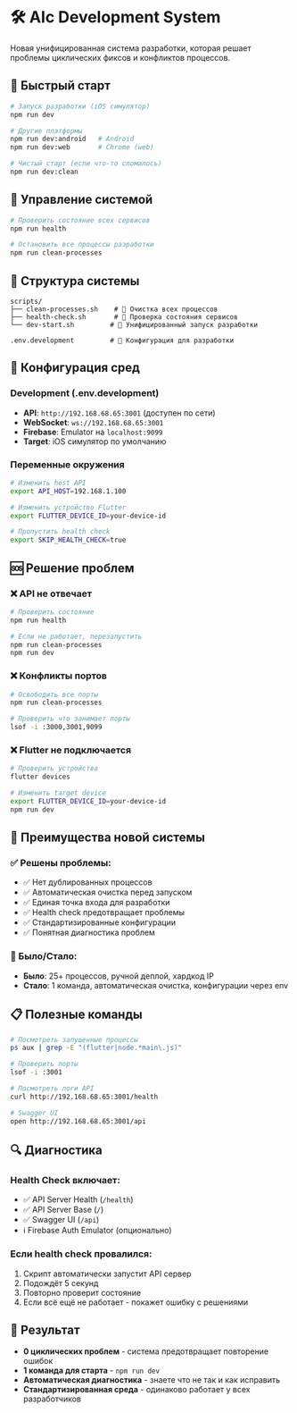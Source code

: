 # 🛠️ AIc Development System

Новая унифицированная система разработки, которая решает проблемы циклических фиксов и конфликтов процессов.

## 🚀 Быстрый старт

```bash
# Запуск разработки (iOS симулятор)
npm run dev

# Другие платформы
npm run dev:android   # Android
npm run dev:web       # Chrome (web)

# Чистый старт (если что-то сломалось)
npm run dev:clean
```

## 🧹 Управление системой

```bash
# Проверить состояние всех сервисов
npm run health

# Остановить все процессы разработки
npm run clean-processes
```

## 📁 Структура системы

```
scripts/
├── clean-processes.sh    # 🧹 Очистка всех процессов
├── health-check.sh       # 🏥 Проверка состояния сервисов
└── dev-start.sh         # 🚀 Унифицированный запуск разработки

.env.development         # 🔧 Конфигурация для разработки
```

## 🔧 Конфигурация сред

### Development (.env.development)
- **API**: `http://192.168.68.65:3001` (доступен по сети)
- **WebSocket**: `ws://192.168.68.65:3001`
- **Firebase**: Emulator на `localhost:9099`
- **Target**: iOS симулятор по умолчанию

### Переменные окружения
```bash
# Изменить host API
export API_HOST=192.168.1.100

# Изменить устройство Flutter
export FLUTTER_DEVICE_ID=your-device-id

# Пропустить health check
export SKIP_HEALTH_CHECK=true
```

## 🆘 Решение проблем

### ❌ API не отвечает
```bash
# Проверить состояние
npm run health

# Если не работает, перезапустить
npm run clean-processes
npm run dev
```

### ❌ Конфликты портов
```bash
# Освободить все порты
npm run clean-processes

# Проверить что занимает порты
lsof -i :3000,3001,9099
```

### ❌ Flutter не подключается
```bash
# Проверить устройства
flutter devices

# Изменить target device
export FLUTTER_DEVICE_ID=your-device-id
npm run dev
```

## 🎯 Преимущества новой системы

### ✅ Решены проблемы:
- ✅ Нет дублированных процессов
- ✅ Автоматическая очистка перед запуском
- ✅ Единая точка входа для разработки
- ✅ Health check предотвращает проблемы
- ✅ Стандартизированные конфигурации
- ✅ Понятная диагностика проблем

### 🔄 Было/Стало:
- **Было**: 25+ процессов, ручной деплой, хардкод IP
- **Стало**: 1 команда, автоматическая очистка, конфигурации через env

## 📋 Полезные команды

```bash
# Посмотреть запущенные процессы
ps aux | grep -E "(flutter|node.*main\.js)"

# Проверить порты
lsof -i :3001

# Посмотреть логи API
curl http://192.168.68.65:3001/health

# Swagger UI
open http://192.168.68.65:3001/api
```

## 🔍 Диагностика

### Health Check включает:
- ✅ API Server Health (`/health`)
- ✅ API Server Base (`/`)
- ✅ Swagger UI (`/api`)
- ℹ️ Firebase Auth Emulator (опционально)

### Если health check провалился:
1. Скрипт автоматически запустит API сервер
2. Подождёт 5 секунд
3. Повторно проверит состояние
4. Если всё ещё не работает - покажет ошибку с решениями

## 🎉 Результат

- **0 циклических проблем** - система предотвращает повторение ошибок
- **1 команда для старта** - `npm run dev`
- **Автоматическая диагностика** - знаете что не так и как исправить
- **Стандартизированная среда** - одинаково работает у всех разработчиков